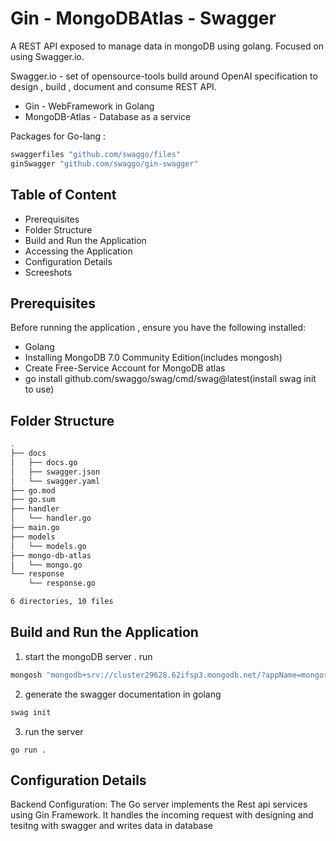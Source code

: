 
# Gin - MongoDBAtlas - Swagger

A REST API exposed to manage data in mongoDB using golang.
Focused on using Swagger.io.

Swagger.io - set of opensource-tools build around OpenAI specification to design , build , document and consume REST API.
- Gin -  WebFramework in Golang
- MongoDB-Atlas - Database as a service 

Packages for Go-lang : 

```bash
swaggerfiles "github.com/swaggo/files"
ginSwagger "github.com/swaggo/gin-swagger"
```







## Table of Content
- Prerequisites
- Folder Structure
- Build and Run the Application
- Accessing the Application
- Configuration Details
- Screeshots


## Prerequisites

Before running the application , ensure you have the following installed:

- Golang 
- Installing MongoDB 7.0 Community Edition(includes mongosh)
- Create Free-Service Account for MongoDB atlas
- go install github.com/swaggo/swag/cmd/swag@latest(install swag init to use)



## Folder Structure
```bash
.
├── docs
│   ├── docs.go
│   ├── swagger.json
│   └── swagger.yaml
├── go.mod
├── go.sum
├── handler
│   └── handler.go
├── main.go
├── models
│   └── models.go
├── mongo-db-atlas
│   └── mongo.go
└── response
    └── response.go

6 directories, 10 files
```
## Build and Run the Application

1. start the mongoDB server . 
run
```bash
mongosh "mongodb+srv://cluster29628.62ifsp3.mongodb.net/?appName=mongosh+2.2.12" --username <username> --password <password>
```

2. generate the swagger documentation in golang
```bash
swag init
```



3. run the server 
```
go run .

```


## Configuration Details

Backend Configuration: The Go server implements the Rest api services  using Gin Framework. It handles the incoming request with designing and tesitng with swagger and writes data in database 
